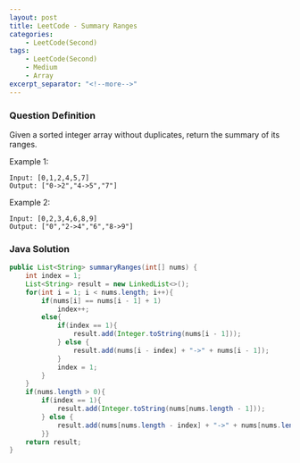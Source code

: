 ```yaml
---
layout: post
title: LeetCode - Summary Ranges
categories:
    - LeetCode(Second)
tags:
    - LeetCode(Second)
    - Medium
    - Array
excerpt_separator: "<!--more-->"
---
```


### Question Definition
Given a sorted integer array without duplicates, return the summary of its ranges.
<!--more-->

Example 1:
```
Input: [0,1,2,4,5,7]
Output: ["0->2","4->5","7"]
```
Example 2:
```
Input: [0,2,3,4,6,8,9]
Output: ["0","2->4","6","8->9"]
```
### Java Solution
```java
public List<String> summaryRanges(int[] nums) {
    int index = 1;
    List<String> result = new LinkedList<>();
    for(int i = 1; i < nums.length; i++){
        if(nums[i] == nums[i - 1] + 1)
            index++;
        else{
            if(index == 1){
                result.add(Integer.toString(nums[i - 1]));
            } else {
                result.add(nums[i - index] + "->" + nums[i - 1]);
            }
            index = 1;
        }
    }
    if(nums.length > 0){
        if(index == 1){
            result.add(Integer.toString(nums[nums.length - 1]));
        } else {
            result.add(nums[nums.length - index] + "->" + nums[nums.length - 1]);
        }}
    return result;
}
```